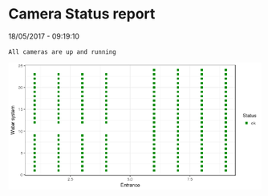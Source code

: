 Camera Status report
================
18/05/2017 - 09:19:10

    All cameras are up and running

![](camreport_files/figure-markdown_github/unnamed-chunk-2-1.png)
